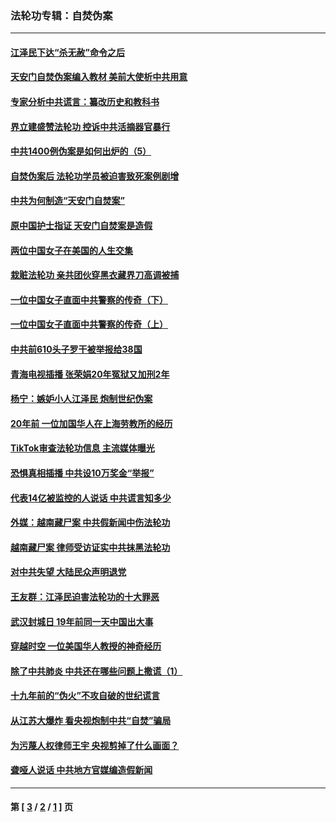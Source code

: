 ### 法轮功专辑：自焚伪案
---
#### [江泽民下达“杀无赦”命令之后](../../pages/nf5562/n13878084.md?12080430) 
#### [天安门自焚伪案编入教材 美前大使析中共用意](../../pages/nf5562/n13791932.md?12080430) 
#### [专家分析中共谎言：纂改历史和教科书](../../pages/nf5562/n13781542.md?12080430) 
#### [界立建盛赞法轮功 控诉中共活摘器官暴行](../../pages/nf5562/n13781971.md?12080430) 
#### [中共1400例伪案是如何出炉的（5）](../../pages/nf5562/n13226831.md?12080430) 
#### [自焚伪案后 法轮功学员被迫害致死案例剧增](../../pages/nf5562/n13190600.md?12080430) 
#### [中共为何制造“天安门自焚案”](../../pages/nf5562/n13183270.md?12080430) 
#### [原中国护士指证 天安门自焚案是造假](../../pages/nf5562/n13172289.md?12080430) 
#### [两位中国女子在美国的人生交集](../../pages/nf5562/n13156138.md?12080430) 
#### [栽赃法轮功 亲共团伙穿黑衣藏界刀高调被捕](../../pages/nf5562/n13073780.md?12080430) 
#### [一位中国女子直面中共警察的传奇（下）](../../pages/nf5562/n12989706.md?12080430) 
#### [一位中国女子直面中共警察的传奇（上）](../../pages/nf5562/n12985072.md?12080430) 
#### [中共前610头子罗干被举报给38国](../../pages/nf5562/n12975419.md?12080430) 
#### [青海电视插播 张荣娟20年冤狱又加刑2年](../../pages/nf5562/n12738166.md?12080430) 
#### [杨宁：嫉妒小人江泽民 炮制世纪伪案](../../pages/nf5562/n12724108.md?12080430) 
#### [20年前 一位加国华人在上海劳教所的经历](../../pages/nf5562/n12707932.md?12080430) 
#### [TikTok审查法轮功信息 主流媒体曝光](../../pages/nf5562/n12362336.md?12080430) 
#### [恐惧真相插播 中共设10万奖金“举报”](../../pages/nf5562/n12306396.md?12080430) 
#### [代表14亿被监控的人说话 中共谎言知多少](../../pages/nf5562/n12297484.md?12080430) 
#### [外媒：越南藏尸案 中共假新闻中伤法轮功](../../pages/nf5562/n12264411.md?12080430) 
#### [越南藏尸案 律师受访证实中共抹黑法轮功](../../pages/nf5562/n12261878.md?12080430) 
#### [对中共失望 大陆民众声明退党](../../pages/nf5562/n12187315.md?12080430) 
#### [王友群：江泽民迫害法轮功的十大罪恶](../../pages/nf5562/n12169074.md?12080430) 
#### [武汉封城日 19年前同一天中国出大事](../../pages/nf5562/n12150901.md?12080430) 
#### [穿越时空  一位美国华人教授的神奇经历](../../pages/nf5562/n12097460.md?12080430) 
#### [除了中共肺炎 中共还在哪些问题上撒谎（1）](../../pages/nf5562/n11955770.md?12080430) 
#### [十九年前的“伪火”不攻自破的世纪谎言](../../pages/nf5562/n11813238.md?12080430) 
#### [从江苏大爆炸 看央视炮制中共“自焚”骗局](../../pages/nf5562/n11140275.md?12080430) 
#### [为污蔑人权律师王宇 央视剪掉了什么画面？](../../pages/nf5562/n11130142.md?12080430) 
#### [聋哑人说话 中共地方官媒编造假新闻](../../pages/nf5562/n11006067.md?12080430) 

---
#### 第 [ [3](./3.md?12080430) / [2](./2.md?12080430) / [1](./1.md?12080430) ] 页
